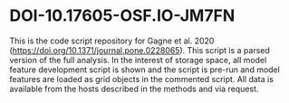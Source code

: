 # DOI-10.17605-OSF.IO-JM7FN
This is the code script repository for Gagne et al. 2020 (https://doi.org/10.1371/journal.pone.0228065). This script is a parsed version of the full analysis. In the interest of storage space, all model feature development script is shown and the script is pre-run and model features are loaded as grid objects in the commented script. All data is available from the hosts described in the methods and via request.
